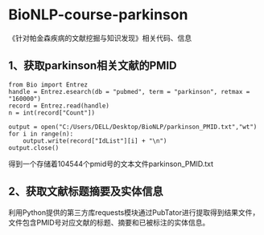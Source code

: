 # BioNLP-course-parkinson
《针对帕金森疾病的文献挖掘与知识发现》相关代码、信息

## 1、获取parkinson相关文献的PMID
```
from Bio import Entrez
handle = Entrez.esearch(db = "pubmed", term = "parkinson", retmax = "160000")
record = Entrez.read(handle)
n = int(record["Count"])

output = open("C:/Users/DELL/Desktop/BioNLP/parkinson_PMID.txt","wt")
for i in range(n):
    output.write(record["IdList"][i] + "\n")
output.close()
```
得到一个存储着104544个pmid号的文本文件parkinson_PMID.txt

## 2、获取文献标题摘要及实体信息
利用Python提供的第三方库requests模块通过PubTator进行提取得到结果文件，文件包含PMID号对应文献的标题、摘要和已被标注的实体信息。
